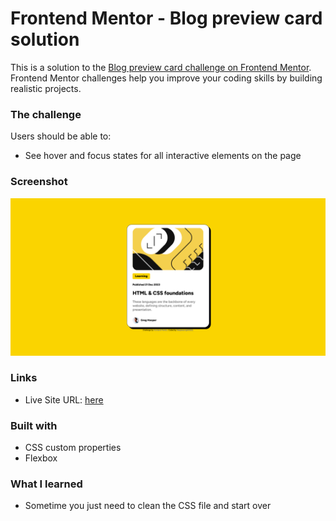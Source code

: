 # Frontend Mentor - Blog preview card solution

This is a solution to the [Blog preview card challenge on Frontend Mentor](https://www.frontendmentor.io/challenges/blog-preview-card-ckPaj01IcS). Frontend Mentor challenges help you improve your coding skills by building realistic projects.

### The challenge

Users should be able to:

- See hover and focus states for all interactive elements on the page

### Screenshot

![Website Preview](./assets/images/websitepreview.png)


### Links

- Live Site URL: [here](https://sleepdeprived0025.github.io/Blog-Preview-Card/)

### Built with


- CSS custom properties
- Flexbox


### What I learned

- Sometime you just need to clean the CSS file and start over
